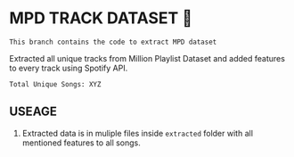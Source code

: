# MPD TRACK DATASET 🎵

`This branch contains the code to extract MPD dataset`

Extracted all unique tracks from Million Playlist Dataset and added features to every track using Spotify API.

`Total Unique Songs: XYZ`

## USEAGE
1. Extracted data is in muliple files inside `extracted` folder with all mentioned features to all songs.